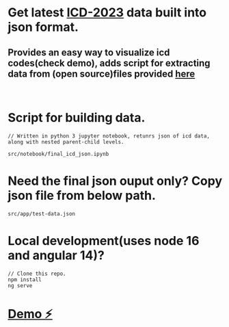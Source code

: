 # Get latest [ICD-2023](https://www.cdc.gov/nchs/icd/Comprehensive-Listing-of-ICD-10-CM-Files.htm) data built into json format.
## Provides an easy way to visualize icd codes(check demo), adds script for extracting data from (open source)files provided [here](https://www.cms.gov/medicare/icd-10/2023-icd-10-cm) 

<br />

# Script for building data.
`// Written in python 3 jupyter notebook, retunrs json of icd data, along with nested parent-child levels.` <br />

    src/notebook/final_icd_json.ipynb

# Need the final json ouput only? Copy json file from below path.
    src/app/test-data.json

# Local development(uses node 16 and angular 14)?
    // Clone this repo.
    npm install
    ng serve

# [Demo ⚡️](https://stackblitz.com/edit/angular-ryuedn)